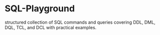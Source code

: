 # SQL-Playground
structured collection of SQL commands and queries covering DDL, DML, DQL, TCL, and DCL with practical examples.
